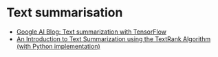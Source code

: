 # Text summarisation

* [Google AI Blog: Text summarization with TensorFlow](https://ai.googleblog.com/2016/08/text-summarization-with-tensorflow.html?m=1)
* [An Introduction to Text Summarization using the TextRank Algorithm \(with Python implementation\)](https://www.analyticsvidhya.com/blog/2018/11/introduction-text-summarization-textrank-python/)

